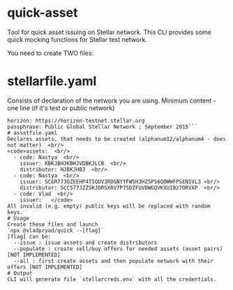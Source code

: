 # quick-asset
Tool for quick asset issuing on Stellar network.
This CLI provides some quick mocking functions for Stellar test network.

You need to create TWO files:
# stellarfile.yaml
Consists of declaration of the network you are using.
Minimum content - one line (if it's test or public network)  
```network: test    
horizon: https://horizon-testnet.stellar.org    
passphrase: Public Global Stellar Network ; September 2015```  
# assetfile.yaml
Declares assets, that needs to be created (alphanum12/alphanum4 - does not matter)  <br/>
<code>assets:  <br/>
  - code: Nastya  <br/>
    issuer: KBKJBHJKBHJVDBKJLCB  <br/>
    distributor: HJBKJHBJ  <br/>
  - code: Nastya  <br/>
    issuer: SC6R773OZEEHP4T5QUV3RDGNYYFW5H3HZ5PS6QOWWFPSENSVL3 <br/>
    distributor: SCC577JZZ5KJDRSXRV7P7SDZFUVDWGQVKXUIB27ORVXP  <br/>
  - code: Vlad  <br/>
    issuer:   </code>
All invalid (e.g. empty) public keys will be replaced with random keys.
# Usage
Create these files and launch
`npx @vladpryad/quick --[flag]`
[flag] can be:  
  --issue : issue assets and create distributors   
  --populate : create sell/buy offers for needed assets (asset pairs) [NOT IMPLEMENTED]  
  --all : first create assets and then populate network with their offers [NOT IMPLEMENTED]  
# Output
CLI will generate file `stellarcreds.env` with all the credentials.
